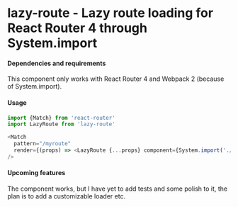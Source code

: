 # lazy-route - Lazy route loading for React Router 4 through System.import

#### Dependencies and requirements

This component only works with React Router 4 and Webpack 2 (because of System.import).

#### Usage

```javascript
import {Match} from 'react-router'
import LazyRoute from 'lazy-route'

<Match 
  pattern="/myroute"
  render={(props) => <LazyRoute {...props} component={System.import('./myComponent')} />}
/>
```

#### Upcoming features
The component works, but I have yet to add tests and some polish to it,
the plan is to add a customizable loader etc.
